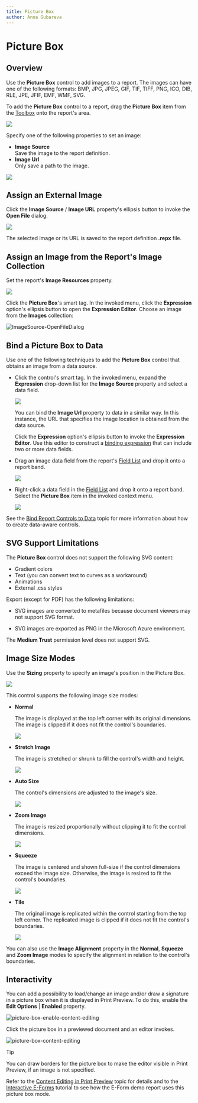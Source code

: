```yaml
---
title: Picture Box
author: Anna Gubareva
---
```

# Picture Box

## <a name="overview"></a>Overview

Use the **Picture Box** control to add images to a report. The images can have one of the following formats: BMP, JPG, JPEG, GIF, TIF, TIFF, PNG, ICO, DIB, RLE, JPE, JFIF, EMF, WMF, SVG.

To add the **Picture Box** control to a report, drag the **Picture Box** item from the [Toolbox](../../report-designer-tools/toolbox.md) onto the report's area.

![](../../../../../images/eurd-win-add-picture-box-to-report.png)


Specify one of the following properties to set an image:

- **Image Source**  
    Save the image to the report definition.
- **Image Url**  
    Only save a path to the image.

![](../../../../../images/eurd-win-picture-box-image-property.png)

## Assign an External Image

Click the **Image Source** / **Image URL** property's ellipsis button to invoke the **Open File** dialog.

![](../../../../../images/eurd-win-ImageSource-OpenFileDialog.png)

The selected image or its URL is saved to the report definition **.repx** file.

## Assign an Image from the Report's Image Collection

Set the report's **Image Resources** property.

![](../../../../../images/eurd-win-ImageResources-Editor.png)

Click the **Picture Box**'s smart tag. In the invoked menu, click the **Expression** option's ellipsis button to open the **Expression Editor**. Choose an image from the **Images** collection:

![ImageSource-OpenFileDialog](../../../../../images/eurd-win-ImageSource-ExpressionEditor-ImagesCollection.png)


## Bind a Picture Box to Data

Use one of the following techniques to add the **Picture Box** control that obtains an image from a data source.

- Click the control's smart tag. In the invoked menu, expand the **Expression** drop-down list for the **Image Source** property and select a data field.

    ![](../../../../../images/eurd-win-picturebox-set-field.png)

    You can bind the **Image Url** property to data in a similar way. In this instance, the URL that specifies the image location is obtained from the data source.  

    Click the **Expression** option's ellipsis button to invoke the **Expression Editor**. Use this editor to construct a [binding expression](../../use-expressions.md) that can include two or more data fields.

- Drag an image data field from the report's [Field List](../../report-designer-tools/ui-panels/field-list.md) and drop it onto a report band.

    ![](../../../../../images/eurd-win-picture-box-drop-from-field-list.png)

- Right-click a data field in the [Field List](../../report-designer-tools/ui-panels/field-list.md) and drop it onto a report band. Select the **Picture Box** item in the invoked context menu.

    ![](../../../../../images/eurd-win-picture-box-drop-right-click.png)


See the [Bind Report Controls to Data](../../bind-to-data/bind-controls-to-data-expression-bindings.md) topic for more information about how to create data-aware controls.

## SVG Support Limitations

The **Picture Box** control does not support the following SVG content:

- Gradient colors
- Text (you can convert text to curves as a workaround)
- Animations
- External .css styles

Export (except for PDF) has the following limitations:

- SVG images are converted to metafiles because document viewers may not support SVG format.
    
- SVG images are exported as PNG in the Microsoft Azure environment.


The **Medium Trust** permission level does not support SVG.

## Image Size Modes

Use the **Sizing** property to specify an image's position in the Picture Box. 

![](../../../../../images/eurd-win-picture-box-sizing-property.png)

This control supports the following image size modes:

* **Normal**
    
    The image is displayed at the top left corner with its original dimensions. The image is clipped if it does not fit the control's boundaries. 

    ![](../../../../../images/eurd-win-picture-box-image-size-mode-normal.png)

* **Stretch Image**

    The image is stretched or shrunk to fill the control's width and height.

    ![](../../../../../images/eurd-win-picture-box-image-size-mode-stretch-image.png)

* **Auto Size**

    The control's dimensions are adjusted to the image's size.

    ![](../../../../../images/eurd-win-picture-box-image-size-mode-auto-size.png)

* **Zoom Image**

    The image is resized proportionally without clipping it to fit the control dimensions.

    ![](../../../../../images/eurd-win-picture-box-image-size-mode-zoom-image.png)

* **Squeeze**

    The image is centered and shown full-size if the control dimensions exceed the image size. Otherwise, the image is resized to fit the control's boundaries.

    ![](../../../../../images/eurd-win-picture-box-image-size-mode-squeeze.png)

* **Tile**

    The original image is replicated within the control starting from the top left corner. The replicated image is clipped if it does not fit the control's boundaries.

    ![](../../../../../images/eurd-win-picture-box-image-size-mode-tile.png)

You can also use the **Image Alignment** property in the **Normal**, **Squeeze** and **Zoom Image** modes to specify the alignment in relation to the control's boundaries.

## Interactivity

You can add a possibility to load/change an image and/or draw a signature in a picture box when it is displayed in Print Preview. To do this, enable the **Edit Options** | **Enabled** property.

![picture-box-enable-content-editing](../../../../../images/eurd-win-picture-box-enable-content-editing.png)

Click the picture box in a previewed document and an editor invokes.

![picture-box-content-editing](../../../../../images/eurd-win-picture-box-content-editing.png)

> [!Tip]
> You can draw borders for the picture box to make the editor visible in Print Preview, if an image is not specified.

Refer to the [Content Editing in Print Preview](../../provide-interactivity/edit-content-in-print-preview.md) topic for details and to the [Interactive E-Forms](../../create-reports/interactive-e-forms.md) tutorial to see how the E-Form demo report uses this picture box mode.
